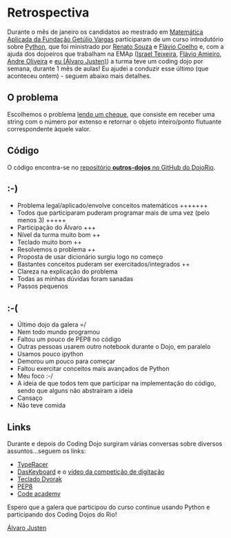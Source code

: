 # Retrospectiva

Durante o mês de janeiro os candidatos ao mestrado em
[Matemática Aplicada da Fundação Getúlio Vargas](http://emap.fgv.br/)
participaram de um curso introdutório sobre [Python](http://www.python.org/),
que foi ministrado por
[Renato Souza](http://emap.fgv.br/people/renato.souza.html) e
[Flávio Coelho](http://fccoelho.github.com/) e, com a ajuda dos dojoeiros que
trabalham na EMAp ([Israel Teixeira](https://twitter.com/israelst),
[Flávio Amieiro](http://flavioamieiro.com/),
[Andre Oliveira](https://twitter.com/andrebco) e [eu (Álvaro
Justen)](http://turicas.info/)) a turma teve um coding dojo por semana, durante
1 mês de aulas! Eu ajudei a conduzir esse último (que aconteceu ontem) - seguem
abaixo mais detalhes.

## O problema

Escolhemos o problema
[lendo um cheque](http://dojopuzzles.com/problemas/exibe/lendo-um-cheque/), que
consiste em receber uma string com o número por extenso e retornar o
objeto inteiro/ponto flutuante correspondente àquele valor.


## Código

O código encontra-se no
[repositório __outros-dojos__ no GitHub do
DojoRio](https://github.com/dojorio/outros-dojos/tree/master/2013-02-01_emap-fgv_cheque/).


## :-)

- Problema legal/aplicado/envolve conceitos matemáticos +++++++
- Todos que participaram puderam programar mais de uma vez (pelo menos 3) +++++
- Participação do Álvaro +++
- Nível da turma muito bom ++
- Teclado muito bom ++
- Resolvemos o problema ++
- Proposta de usar dicionário surgiu logo no começo
- Bastantes conceitos puderam ser exercitados/integrados ++
- Clareza na explicação do problema
- Todas as minhas dúvidas foram sanadas
- Passos pequenos


## :-(

- Último dojo da galera =/
- Nem todo mundo programou
- Faltou um pouco de PEP8 no código
- Outras pessoas usarem outro notebook durante o Dojo, em paralelo
- Usamos pouco ipython
- Demorou um pouco para começar
- Faltou exercitar conceitos mais avançados de Python
- Meu foco :-/
- A ideia de que todos tem que participar na implementação do código, sendo que
  alguns não abstraíram a ideia
- Cansaço
- Não teve comida


## Links

Durante e depois do Coding Dojo surgiram várias conversas sobre diversos
assuntos...seguem os links:

- [TypeRacer](http://typeracer.com/)
- [DasKeyboard](http://www.daskeyboard.com/) e o
  [vídeo da competição de digitação](https://www.youtube.com/watch?v=m9EXEpjSDEw)
- [Teclado Dvorak](http://en.wikipedia.org/wiki/Dvorak_Simplified_Keyboard)
- [PEP8](http://www.python.org/dev/peps/pep-0008/)
- [Code academy](http://www.codecademy.com/)


Espero que a galera que participou do curso continue usando Python e
participando dos Coding Dojos do Rio!

[Álvaro Justen](http://turicas.info/)
